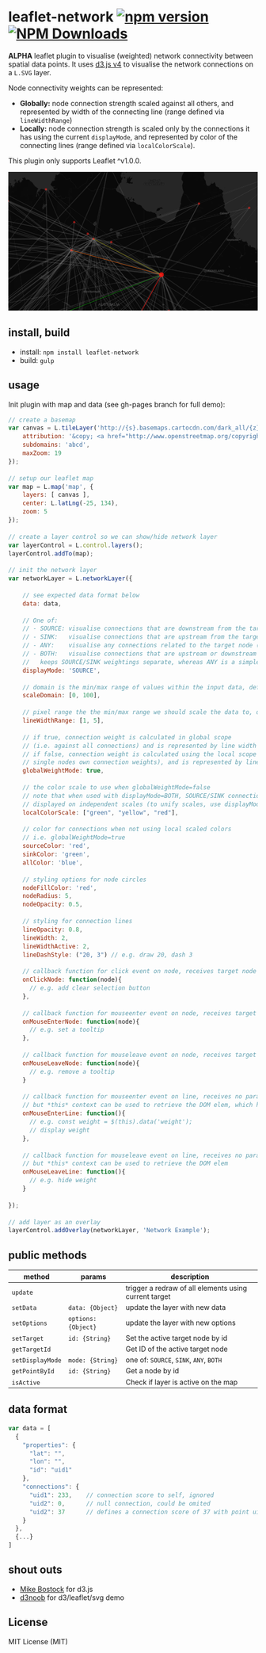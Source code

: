 # leaflet-network [![npm version][npm-image]][npm-url] [![NPM Downloads][npm-downloads-image]][npm-url]

**ALPHA** leaflet plugin to visualise (weighted) network connectivity between spatial data points.
It uses [d3.js v4](http://d3js.org) to visualise the network connections on a `L.SVG` layer.

Node connectivity weights can be represented:
- **Globally:** node connection strength scaled against all others,
and represented by width of the connecting line (range defined via `lineWidthRange`)
- **Locally:** node connection strength is scaled only by the connections it has using the current `displayMode`,
and represented by color of the connecting lines (range defined via `localColorScale`).

This plugin only supports Leaflet ^v1.0.0.

![Screenshot](/screenshots/leaflet-network.png?raw=true)

## install, build

* install: `npm install leaflet-network`
* build: `gulp`

## usage

Init plugin with map and data (see gh-pages branch for full demo):

```javascript
// create a basemap
var canvas = L.tileLayer('http://{s}.basemaps.cartocdn.com/dark_all/{z}/{x}/{y}.png', {
	attribution: '&copy; <a href="http://www.openstreetmap.org/copyright">OpenStreetMap</a> &copy; <a href="http://cartodb.com/attributions">CartoDB</a>',
	subdomains: 'abcd',
	maxZoom: 19
});

// setup our leaflet map
var map = L.map('map', {
	layers: [ canvas ],
	center: L.latLng(-25, 134),
	zoom: 5
});

// create a layer control so we can show/hide network layer
var layerControl = L.control.layers();
layerControl.addTo(map);

// init the network layer
var networkLayer = L.networkLayer({

	// see expected data format below
	data: data,

	// One of:
	// - SOURCE: visualise connections that are downstream from the target node
	// - SINK:   visualise connections that are upstream from the target node
	// - ANY:    visualise any connections related to the target node (useful if not concerned with SOURCE/SINKs)
	// - BOTH:   visualise connections that are upstream or downstream from the target node, differs to ANY as it
	//   keeps SOURCE/SINK weightings separate, whereas ANY is a simple merge
	displayMode: 'SOURCE',

	// domain is the min/max range of values within the input data, defaults to auto fit to data
	scaleDomain: [0, 100],

	// pixel range the the min/max range we should scale the data to, defaults to [1, 5]
	lineWidthRange: [1, 5],

	// if true, connection weight is calculated in global scope
	// (i.e. against all connections) and is represented by line width
	// if false, connection weight is calculated using the local scope of the active node (scale is fitted to a
	// single nodes own connection weights), and is represented by line color
	globalWeightMode: true,

	// the color scale to use when globalWeightMode=false
	// note that when used with displayMode=BOTH, SOURCE/SINK connections will be
	// displayed on independent scales (to unify scales, use displayMode=ANY).
	localColorScale: ["green", "yellow", "red"],

	// color for connections when not using local scaled colors
	// i.e. globalWeightMode=true
	sourceColor: 'red',
	sinkColor: 'green',
	allColor: 'blue',

	// styling options for node circles
	nodeFillColor: 'red',
	nodeRadius: 5,
	nodeOpacity: 0.5,

	// styling for connection lines
	lineOpacity: 0.8,
	lineWidth: 2,
	lineWidthActive: 2,
	lineDashStyle: ("20, 3") // e.g. draw 20, dash 3

	// callback function for click event on node, receives target node
	onClickNode: function(node){
	  // e.g. add clear selection button
	},

	// callback function for mouseenter event on node, receives target node
	onMouseEnterNode: function(node){
	  // e.g. set a tooltip
	},

	// callback function for mouseleave event on node, receives target node
	onMouseLeaveNode: function(node){
	  // e.g. remove a tooltip
	}

	// callback function for mouseenter event on line, receives no params
	// but *this* context can be used to retrieve the DOM elem, which has weight attr
	onMouseEnterLine: function(){
	  // e.g. const weight = $(this).data('weight');
	  // display weight
	},

	// callback function for mouseleave event on line, receives no params
	// but *this* context can be used to retrieve the DOM elem
	onMouseLeaveLine: function(){
	  // e.g. hide weight
	}

});

// add layer as an overlay
layerControl.addOverlay(networkLayer, 'Network Example');
```

## public methods

|method|params|description|
|---|---|---|
|`update`||trigger a redraw of all elements using current target|
|`setData`|`data: {Object}`|update the layer with new data|
|`setOptions`|`options: {Object}`|update the layer with new options|
|`setTarget`|`id: {String}`|Set the active target node by id|
|`getTargetId`||Get ID of the active target node|
|`setDisplayMode`|`mode: {String}`|one of: `SOURCE`, `SINK`, `ANY`, `BOTH`|
|`getPointById`|`id: {String}`|Get a node by id|
|`isActive`||Check if layer is active on the map|


## data format

```javascript
var data = [
  {
    "properties": {
      "lat": "",
      "lon": "",
      "id": "uid1"
    },
    "connections": {
      "uid1": 233,    // connection score to self, ignored
      "uid2": 0,      // null connection, could be omited
      "uid2": 37      // defines a connection score of 37 with point uid2
    }
  },
  {...}
]
```

## shout outs

* [Mike Bostock](https://bost.ocks.org/mike/) for d3.js
* [d3noob](http://bl.ocks.org/d3noob/9267535) for d3/leaflet/svg demo

## License
MIT License (MIT)

[npm-image]: https://badge.fury.io/js/leaflet-network.svg
[npm-url]: https://www.npmjs.com/package/leaflet-network
[npm-downloads-image]: https://img.shields.io/npm/dt/leaflet-network.svg